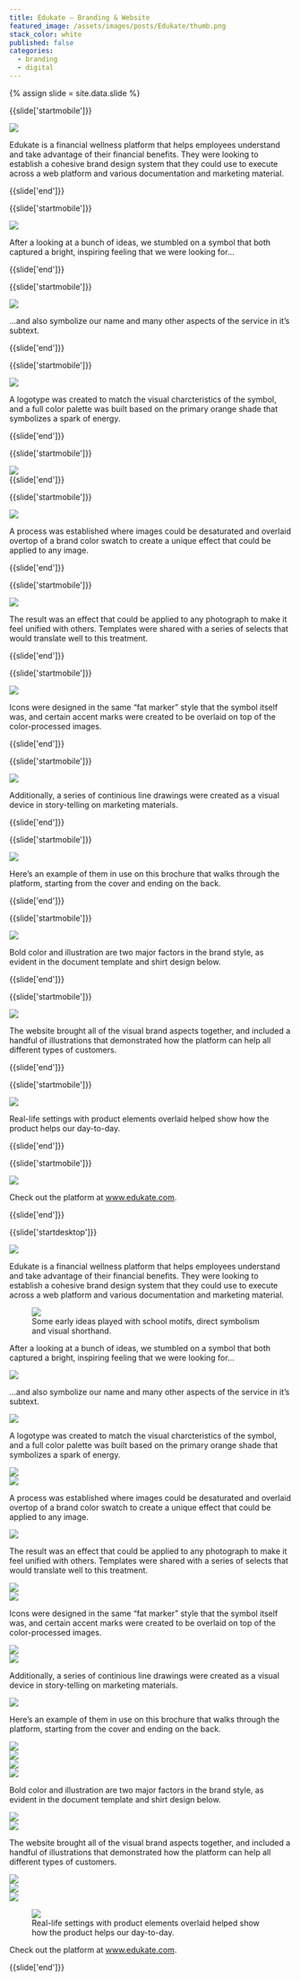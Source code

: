 ```yaml
---
title: Edukate — Branding & Website
featured_image: /assets/images/posts/Edukate/thumb.png
stack_color: white
published: false
categories:
  - branding
  - digital
---
```

{% assign slide = site.data.slide %}

{{slide['startmobile']}}
  <div>
    <img 
      class='full-height' 
      src='{{ site.url }}/assets/images/posts/Edukate/Edukate-1-mobile@2x.png'
    />
  </div>

  <p class='bg'>Edukate is a financial wellness platform that helps employees understand and take advantage of their financial benefits. They were looking to establish a cohesive brand design system that they could use to execute across a web platform and various documentation and marketing material.</p>
{{slide['end']}}

{{slide['startmobile']}}
  <div>
    <img
      class="full-height"
      src="{{ site.url }}/assets/images/posts/Edukate/Edukate-2-mobile@2x.png"
    />
  </div>

  <p class="bg">After a looking at a bunch of ideas, we stumbled on a symbol that both captured a bright, inspiring feeling that we were looking for…</p>
{{slide['end']}}

{{slide['startmobile']}}
  <div>
    <img
      class="full-height"
      src="{{ site.url }}/assets/images/posts/Edukate/Edukate-3-mobile@2x.png"
    />
  </div>

  <p class="bg">…and also symbolize our name and many other aspects of the service in it’s subtext.</p>
{{slide['end']}}

{{slide['startmobile']}}
  <div>
    <img
      class="full-height"
      src="{{ site.url }}/assets/images/posts/Edukate/Edukate-4-mobile@2x.png"
    />
  </div>

  <p class="bg">A logotype was created to match the visual charcteristics of the symbol, and a full color palette was built based on the primary orange shade that symbolizes a spark of energy.</p>
{{slide['end']}}

{{slide['startmobile']}}
  <div>
    <img
      class="full-height"
      src="{{ site.url }}/assets/images/posts/Edukate/Edukate-5-mobile@2x.png"
    />
  </div>
{{slide['end']}}

{{slide['startmobile']}}
  <div>
    <img
      class="full-height"
      src="{{ site.url }}/assets/images/posts/Edukate/Edukate-6-mobile@2x.png"
    />
  </div>

  <p class="bg">A process was established where images could be desaturated and overlaid overtop of a brand color swatch to create a unique effect that could be applied to any image.</p>
{{slide['end']}}

{{slide['startmobile']}}
  <div>
    <img
      class="full-height"
      src="{{ site.url }}/assets/images/posts/Edukate/Edukate-7-mobile@2x.png"
    />
  </div>

  <p class="bg">The result was an effect that could be applied to any photograph to make it feel unified with others. Templates were shared with a series of selects that would translate well to this treatment.</p>
{{slide['end']}}

{{slide['startmobile']}}
  <div>
    <img
      class="full-height"
      src="{{ site.url }}/assets/images/posts/Edukate/Edukate-8-mobile@2x.png"
    />
  </div>

  <p class="bg">Icons were designed in the same “fat marker” style that the symbol itself was, and certain accent marks were created to be overlaid on top of the color-processed images.</p>
{{slide['end']}}

{{slide['startmobile']}}
  <div>
    <img
      class="full-height"
      src="{{ site.url }}/assets/images/posts/Edukate/Edukate-9-mobile@2x.png"
    />
  </div>

  <p class="bg">Additionally, a series of continious line drawings were created as a visual device in story-telling on marketing materials.</p>
{{slide['end']}}

{{slide['startmobile']}}
  <div>
    <img
      class="full-height"
      src="{{ site.url }}/assets/images/posts/Edukate/Edukate-10-mobile@2x.png"
    />
  </div>

  <p class="bg">Here’s an example of them in use on this brochure that walks through the platform, starting from the cover and ending on the back.</p>
{{slide['end']}}

{{slide['startmobile']}}
  <div>
    <img
      class="full-height"
      src="{{ site.url }}/assets/images/posts/Edukate/Edukate-11-mobile@2x.png"
    />
  </div>

  <p class="bg">Bold color and illustration are two major factors in the brand style, as evident in the document template and shirt design below.</p>
{{slide['end']}}

{{slide['startmobile']}}
  <div>
    <img
      class="full-height"
      src="{{ site.url }}/assets/images/posts/Edukate/Edukate-12-mobile@2x.png"
    />
  </div>

  <p class="bg">The website brought all of the visual brand aspects together, and included a handful of illustrations that demonstrated how the platform can help all different types of customers.</p>
{{slide['end']}}

{{slide['startmobile']}}
  <div>
    <img
      class="full-height"
      src="{{ site.url }}/assets/images/posts/Edukate/Edukate-13-mobile@2x.png"
    />
  </div>

  <p class="bg">Real-life settings with product elements overlaid helped show how the product helps our day-to-day.</p>
{{slide['end']}}

{{slide['startmobile']}}
  <div>
    <img
      class="full-height"
      src="{{ site.url }}/assets/images/posts/Edukate/Edukate-14-mobile@2x.png"
    />
  </div>

  <p>Check out the platform at <a target="_blank" href="www.edukate.com">www.edukate.com</a>.</p>
{{slide['end']}}

{{slide['startdesktop']}}
  <div>
    <img
      class="full-width"
      src="{{ site.url }}/assets/images/posts/Edukate/Edukate-1@2x.png"
    />
  </div>

  <p>Edukate is a financial wellness platform that helps employees understand and take advantage of their financial benefits. They were looking to establish a cohesive brand design system that they could use to execute across a web platform and various documentation and marketing material.</p>

  <figure>
    <img src="{{ site.url }}/assets/images/posts/Edukate/Edukate-2@2x.png" />
    <figcaption>Some early ideas played with school motifs, direct symbolism and visual shorthand.</figcaption>
  </figure>

  <p>After a looking at a bunch of ideas, we stumbled on a symbol that both captured a bright, inspiring feeling that we were looking for…</p>

  <div>
    <img src="{{ site.url }}/assets/images/posts/Edukate/Edukate-3@2x.png" />
  </div>

  <p>…and also symbolize our name and many other aspects of the service in it’s subtext.</p>

  <div>
    <img src="{{ site.url }}/assets/images/posts/Edukate/Edukate-4@2x.png" />
  </div>

  <p>A logotype was created to match the visual charcteristics of the symbol, and a full color palette was built based on the primary orange shade that symbolizes a spark of energy.</p>

  <div>
    <img src="{{ site.url }}/assets/images/posts/Edukate/Edukate-5@2x.png" />
  </div>

  <div>
    <img src="{{ site.url }}/assets/images/posts/Edukate/Edukate-6@2x.png" />
  </div>

  <p>A process was established where images could be desaturated and overlaid overtop of a brand color swatch to create a unique effect that could be applied to any image.</p>

  <div>
    <img src="{{ site.url }}/assets/images/posts/Edukate/Edukate-7@2x.png" />
  </div>

  <p>The result was an effect that could be applied to any photograph to make it feel unified with others. Templates were shared with a series of selects that would translate well to this treatment.</p>

  <div class="row">
    <div>
      <img src="{{ site.url }}/assets/images/posts/Edukate/Edukate-8@2x.png" />
    </div>
    <div>
      <img src="{{ site.url }}/assets/images/posts/Edukate/Edukate-9@2x.png" />
    </div>
  </div>

  <p>Icons were designed in the same “fat marker” style that the symbol itself was, and certain accent marks were created to be overlaid on top of the color-processed images.</p>

  <div class="row">
    <div>
      <img src="{{ site.url }}/assets/images/posts/Edukate/Edukate-10@2x.png" />
    </div>
    <div>
      <img src="{{ site.url }}/assets/images/posts/Edukate/Edukate-11@2x.png" />
    </div>
  </div>

  <p>Additionally, a series of continious line drawings were created as a visual device in story-telling on marketing materials.</p>

  <div>
    <img src="{{ site.url }}/assets/images/posts/Edukate/Edukate-12@2x.png" />
  </div>

  <p>Here’s an example of them in use on this brochure that walks through the platform, starting from the cover and ending on the back.</p>

  <div class="row">
    <div>
      <img src="{{ site.url }}/assets/images/posts/Edukate/Edukate-13@2x.png" />
    </div>
    <div>
      <img src="{{ site.url }}/assets/images/posts/Edukate/Edukate-14@2x.png" />
    </div>
  </div>

  <div class="row">
    <div>
      <img src="{{ site.url }}/assets/images/posts/Edukate/Edukate-15@2x.png" />
    </div>
    <div>
      <img src="{{ site.url }}/assets/images/posts/Edukate/Edukate-16@2x.png" />
    </div>
  </div>

  <p>Bold color and illustration are two major factors in the brand style, as evident in the document template and shirt design below.</p>

  <div class="row">
    <div>
      <img src="{{ site.url }}/assets/images/posts/Edukate/Edukate-17@2x.png" />
    </div>
    <div>
      <img src="{{ site.url }}/assets/images/posts/Edukate/Edukate-18@2x.png" />
    </div>
  </div>

  <p>The website brought all of the visual brand aspects together, and included a handful of illustrations that demonstrated how the platform can help all different types of customers.</p>

  <div class="row">
    <div>
      <img src="{{ site.url }}/assets/images/posts/Edukate/Edukate-19@2x.png" />
    </div>
    <div class="col">
      <div>
        <img src="{{ site.url }}/assets/images/posts/Edukate/Edukate-20@2x.png" />
      </div>
      <div>
        <img src="{{ site.url }}/assets/images/posts/Edukate/Edukate-21@2x.png" />
      </div>
    </div>
  </div>

  <figure>
    <img src="{{ site.url }}/assets/images/posts/Edukate/Edukate-22@2x.png" />
    <figcaption>Real-life settings with product elements overlaid helped show how the product helps our day-to-day.</figcaption>
  </figure>

  <p>Check out the platform at <a target="_blank" href="www.edukate.com">www.edukate.com</a>.</p>


{{slide['end']}}









